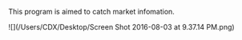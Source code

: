 This program is aimed to catch market infomation.

![](/Users/CDX/Desktop/Screen Shot 2016-08-03 at 9.37.14 PM.png)
